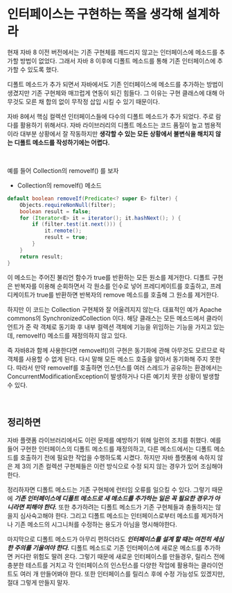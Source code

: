 # 인터페이스는 구현하는 쪽을 생각해 설계하라

현재 자바 8 이전 버전에서는 기존 구현체를 깨드리지 않고는 인터페이스에 메소드를 추가할 방법이 없었다. 그래서 자바 8 이후에 디폴트 메소드를 통해 기존 인터페이스에 추가할 수 있도록 했다.

디폴트 메소드가 추가 되면서 자바에서도 기존 인터페이스에 메소드를 추가하는 방법이 생겼지만 기존 구현체와 매끄럽게 연동이 되긴 힘들다. 그 이유는 구현 클래스에 대해 아무것도 모른 채 합의 없이 무작정 삽입 시킬 수 있기 때문이다.

자바 8에서 핵심 컬렉션 인터페이스들에 다수의 디폴트 메소드가 추가 되었다. 주로 람다를 활용하기 위해서다. 자바 라이브러리의 디폴트 메소드는 코드 품질이 높고 범용적이라 대부분 상황에서 잘 작동하지만 **생각할 수 있는 모든 상황에서 불변식을 해치지 않는 디폴트 메소드를 작성하기에는 어렵다.**

<br>

예를 들어 Collection의 removeIf() 를 보자

* Collection의 removeIf() 메소드

```java
default boolean removeIf(Predicate<? super E> filter) {
	Objects.requireNonNull(filter);
	boolean result = false;
	for (Iterator<E> it = iterator(); it.hashNext(); ) {
		if (filter.test(it.next())) {
			it.remote();
			result = true;
		}
	}
	return result;
}
```

이 메소드는 주어진 불리언 함수가 true를 반환하는 모든 원소를 제거한다. 디폴트 구현은 반복자를 이용해 순회하면서 각 원소를 인수로 넣어 프레디케이트를 호출하고, 프레디케이트가 true를 반환하면 반복자의 remove 메소드를 호출해 그 원소를 제거한다.

하지만 이 코드는 Collection 구현체와 잘 어울려지지 않는다. 대표적인 예가 Apache commons의 SynchronizedCollection 이다. 해당 클래스는 모든 메소드에서 클라이언트가 준 락 객체로 동기화 후 내부 컬렉션 객체에 기능을 위임하는 기능을 가지고 있는데, removeIf() 메소드를 재정의하지 않고 있다.

즉 자바8과 함께 사용한다면 removeIf()의 구현은 동기화에 관해 아무것도 모르므로 락 객체를 사용할 수 없게 된다. 다시 말해 모든 메소드 호출을 알아서 동기화해 주지 못한다. 따라서 만약 removeIf를 호출하면 인스턴스를 여러 스레드가 공유하는 환경에서는 ConcurrentModificationException이 발생하거나 다른 예기치 못한 상황이 발생할 수 있다.

<br>

## 정리하면

자바 플랫폼 라이브러리에서도 이런 문제를 예방하기 위해 일련의 조치를 취했다. 예를 들어 구현한 인터페이스의 디폴트 메소드를 재정의하고, 다른 메소드에서는 디폴트 메소드를 호출하기 전에 필요한 작업을 수행하도록 시켰다. 하지만 자바 플랫폼에 속하지 않은 제 3의 기존 컬렉션 구현체들은 이런 방식으로 수정 되지 않는 경우가 있어 조심해야한다.

정리하자면 디폴트 메소드는 기존 구현체에 런터임 오류를 일으킬 수 있다. 그렇기 때문에 ***기존 인터페이스에 디폴트 메소드로 새 메소드를 추가하는 일은 꼭 필요한 경우가 아니라면 피해야 한다.*** 또한 추가하려는 디폴트 메소드가 기존 구현체들과 충돌하지는 않을지 심사숙고해야 한다. 그리고 디폴트 메소드는 인터페이스로부터 메소드를 제거하거나 기존 메소드의 시그니처를 수정하는 용도가 아님을 명시해야한다.

마지막으로 디폴트 메소드가 아무리 편하더라도 ***인터페이스를  설계 할 때는 여전히 세심한 주의를 기울여야 한다.*** 디폴트 메소드로 기존 인터페이스에 새로운 메소드를 추가하면 커다란 위험도 딸려 온다. 그렇기 때문에 새로운 인터페이스를 만들경우,  릴리스 전에 충분한 테스트를 거치고 각 인터페이스의 인스턴스를 다양한 작업에 활용하는 클라이언트도 여러 개 만들어봐야 한다. 또한 인터페이스를 릴리스 후에 수정 가능성도 있겠지만, 절대 그렇게 만들지 말자.